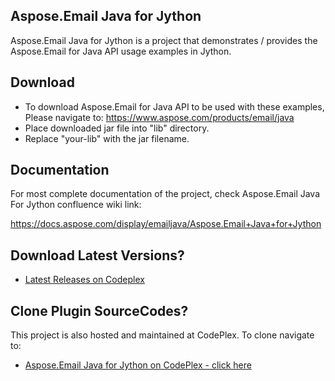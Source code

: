 ## Aspose.Email Java for Jython

Aspose.Email Java for Jython is a project that demonstrates / provides the Aspose.Email for Java API usage examples in Jython.

## Download

* To download Aspose.Email for Java API to be used with these examples, Please navigate to: https://www.aspose.com/products/email/java
* Place downloaded jar file into "lib" directory. 
* Replace "your-lib" with the jar filename.

## Documentation

For most complete documentation of the project, check Aspose.Email Java For Jython confluence wiki link:

https://docs.aspose.com/display/emailjava/Aspose.Email+Java+for+Jython

## Download Latest Versions?

* [Latest Releases on Codeplex](https://asposeemailjavajython.codeplex.com/releases/)

## Clone Plugin SourceCodes?

This project is also hosted and maintained at CodePlex. To clone navigate to:

* [Aspose.Email Java for Jython on CodePlex - click here](https://asposeemailjavajython.codeplex.com/SourceControl/latest)
